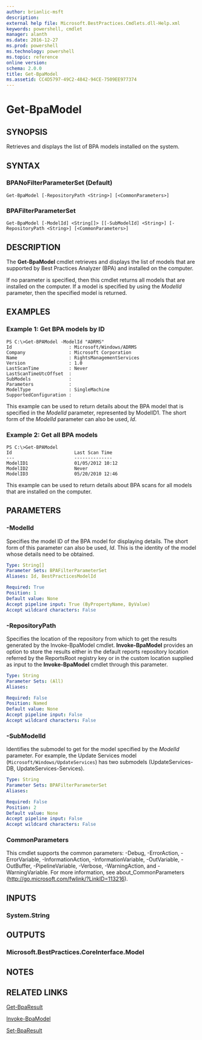 ```yaml
---
author: brianlic-msft
description: 
external help file: Microsoft.BestPractices.Cmdlets.dll-Help.xml
keywords: powershell, cmdlet
manager: alanth
ms.date: 2016-12-27
ms.prod: powershell
ms.technology: powershell
ms.topic: reference
online version: 
schema: 2.0.0
title: Get-BpaModel
ms.assetid: CC4D5797-49C2-4842-94CE-7509EE977374
---
```


# Get-BpaModel

## SYNOPSIS
Retrieves and displays the list of BPA models installed on the system.

## SYNTAX

### BPANoFilterParameterSet (Default)
```
Get-BpaModel [-RepositoryPath <String>] [<CommonParameters>]
```

### BPAFilterParameterSet
```
Get-BpaModel [-ModelId] <String[]> [[-SubModelId] <String>] [-RepositoryPath <String>] [<CommonParameters>]
```

## DESCRIPTION
The **Get-BpaModel** cmdlet retrieves and displays the list of models that are supported by Best Practices Analyzer (BPA) and installed on the computer.

If no parameter is specified, then this cmdlet returns all models that are installed on the computer.
If a model is specified by using the *ModelId* parameter, then the specified model is returned.

## EXAMPLES

### Example 1: Get BPA models by ID
```
PS C:\>Get-BPAModel -ModelId "ADRMS"
Id                     : Microsoft/Windows/ADRMS 
Company                : Microsoft Corporation 
Name                   : RightsManagementServices 
Version                : 1.0 
LastScanTime           : Never 
LastScanTimeUtcOffset  : 
SubModels              : 
Parameters             : 
ModelType              : SingleMachine 
SupportedConfiguration :
```

This example can be used to return details about the BPA model that is specified in the *ModelId* parameter, represented by ModelID1.
The short form of the *ModelId* parameter can also be used, *Id*.

### Example 2: Get all BPA models
```
PS C:\>Get-BPAModel
Id                       Last Scan Time 
---                      -------------- 
ModelID1                 01/05/2012 10:12 
ModelID2                 Never 
ModelID3                 05/20/2010 12:46
```

This example can be used to return details about BPA scans for all models that are installed on the computer.

## PARAMETERS

### -ModelId
Specifies the model ID of the BPA model for displaying details.
The short form of this parameter can also be used, *Id*.
This is the identity of the model whose details need to be obtained.

```yaml
Type: String[]
Parameter Sets: BPAFilterParameterSet
Aliases: Id, BestPracticesModelId

Required: True
Position: 1
Default value: None
Accept pipeline input: True (ByPropertyName, ByValue)
Accept wildcard characters: False
```

### -RepositoryPath
Specifies the location of the repository from which to get the results generated by the Invoke-BpaModel cmdlet.
**Invoke-BpaModel** provides an option to store the results either in the default reports repository location referred by the ReportsRoot registry key or in the custom location supplied as input to the **Invoke-BpaModel** cmdlet through this parameter.

```yaml
Type: String
Parameter Sets: (All)
Aliases: 

Required: False
Position: Named
Default value: None
Accept pipeline input: False
Accept wildcard characters: False
```

### -SubModelId
Identifies the submodel to get for the model specified by the *ModelId* parameter.
For example, the Update Services model (`Microsoft/Windows/UpdateServices`) has two submodels (UpdateServices-DB, UpdateServices-Services).

```yaml
Type: String
Parameter Sets: BPAFilterParameterSet
Aliases: 

Required: False
Position: 2
Default value: None
Accept pipeline input: False
Accept wildcard characters: False
```

### CommonParameters
This cmdlet supports the common parameters: -Debug, -ErrorAction, -ErrorVariable, -InformationAction, -InformationVariable, -OutVariable, -OutBuffer, -PipelineVariable, -Verbose, -WarningAction, and -WarningVariable. For more information, see about_CommonParameters (http://go.microsoft.com/fwlink/?LinkID=113216).

## INPUTS

### System.String

## OUTPUTS

### Microsoft.BestPractices.CoreInterface.Model

## NOTES

## RELATED LINKS

[Get-BpaResult](./Get-BpaResult.md)

[Invoke-BpaModel](./Invoke-BpaModel.md)

[Set-BpaResult](./Set-BpaResult.md)

